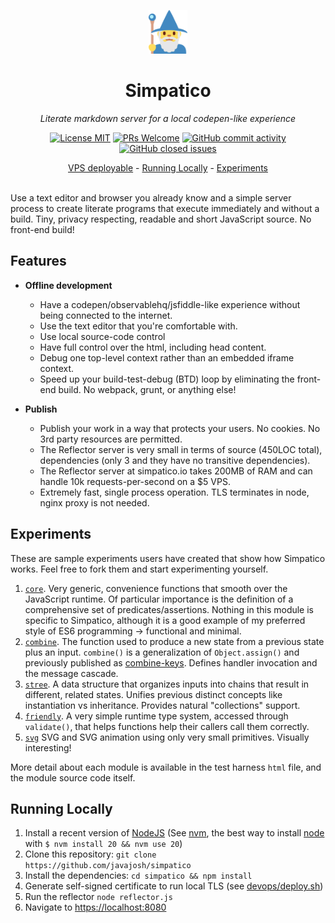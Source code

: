  <p align="center">
  <a href="https://openpipe.ai">
    <img height="70" src="https://raw.githubusercontent.com/javajosh/simpatico/master/img/wizard.svg" alt="logo">
  </a>
</p>
<h1 align="center">
  Simpatico
</h1>

<p align="center">
  <i>Literate markdown server for a local codepen-like experience</i>
</p>

<p align="center">
  <a href="/LICENSE"><img alt="License MIT" src="https://img.shields.io/github/license/javajosh/simpatico?style=flat-square"></a>
  <a href='http://makeapullrequest.com'><img alt='PRs Welcome' src='https://img.shields.io/badge/PRs-welcome-brightgreen.svg?style=flat-square'/></a>
  <a href="https://github.com/javajosh/simpatico/graphs/commit-activity"><img alt="GitHub commit activity" src="https://img.shields.io/github/commit-activity/m/javajosh/simpatico?style=flat-square"/></a>
  <a href="https://github.com/javajosh/simpatico/issues"><img alt="GitHub closed issues" src="https://img.shields.io/github/issues-closed/javajosh/simpatico?style=flat-square"/></a>
</p>

<p align="center">
  <a href="https://simpatico.io/">VPS deployable</a> - <a href="#running-locally">Running Locally</a> - <a href="#experiments">Experiments</a>
</p>

<br>
Use a text editor and browser you already know and a simple server process to create literate programs that execute immediately and without a build. Tiny, privacy respecting, readable and short JavaScript source. No front-end build!
<br>


## Features

* <b>Offline development</b>
  * Have a codepen/observablehq/jsfiddle-like experience without being connected to the internet.
  * Use the text editor that you're comfortable with.
  * Use local source-code control
  * Have full control over the html, including head content.
  * Debug one top-level context rather than an embedded iframe context.
  * Speed up your build-test-debug (BTD) loop by eliminating the front-end build. No webpack, grunt, or anything else!

* <b>Publish</b>
  * Publish your work in a way that protects your users. No cookies. No 3rd party resources are permitted.
  * The Reflector server is very small in terms of source (450LOC total), dependencies (only 3 and they have no transitive dependencies).
  * The Reflector server at simpatico.io takes 200MB of RAM and can handle 10k requests-per-second on a $5 VPS.
  * Extremely fast, single process operation. TLS terminates in node, nginx proxy is not needed.


## Experiments

These are sample experiments users have created that show how Simpatico works. Feel free to fork them and start experimenting yourself.

1. [`core`](https://simpatico.io/core). Very generic, convenience functions that smooth over the JavaScript runtime.
   Of particular importance is the definition of a comprehensive set of predicates/assertions.
   Nothing in this module is specific to Simpatico, although it is a good example of my preferred style of ES6 programming -> functional and minimal.
2. [`combine`](https://simpatico.io/combine). The function used to produce a new state from a previous state plus an input.
   `combine()` is a generalization of `Object.assign()` and previously published as [combine-keys](https://github.com/javajosh/combine-keys).
   Defines handler invocation and the message cascade.
3. [`stree`](https://simpatico.io/stree). A data structure that organizes inputs into chains that result in different, related states.
   Unifies previous distinct concepts like instantiation vs inheritance.
   Provides natural "collections" support.
4. [`friendly`](https://simpatico.io/friendly). A very simple runtime type system, accessed through `validate()`, that helps functions help their callers call them correctly.
5. [`svg`](https://simpatico.io/svg) SVG and SVG animation using only very small primitives. Visually interesting!

More detail about each module is available in the test harness `html` file, and the module source code itself.


## Running Locally

1. Install a recent version of [NodeJS](https://nodejs.org/en/download/current) (See [nvm](https://github.com/nvm-sh/nvm), the best way to install [node](https://nodejs.org) with `$ nvm install 20 && nvm use 20`)
2. Clone this repository: `git clone https://github.com/javajosh/simpatico`
3. Install the dependencies: `cd simpatico && npm install`
4. Generate self-signed certificate to run local TLS (see [devops/deploy.sh](devops/deploy.sh#generateSelfSignedCert))
5. Run the reflector `node reflector.js`
6. Navigate to [https://localhost:8080](https://localhost:8080)

